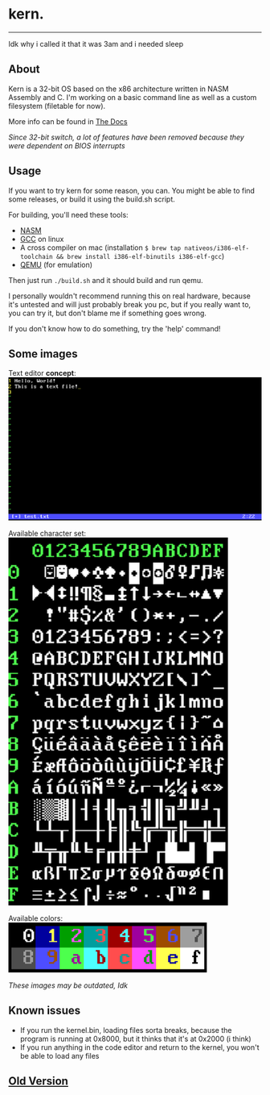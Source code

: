 # kern.
---

Idk why i called it that it was 3am and i needed sleep

## About
Kern is a 32-bit OS based on the x86 architecture written in NASM Assembly and C. 
I'm working on a basic command line as well as a custom filesystem (filetable for now).

More info can be found in [The Docs](./docs/main.md)

_Since 32-bit switch, a lot of features have been removed because they were dependent on BIOS interrupts_

## Usage
If you want to try kern for some reason, you can.
You might be able to find some releases, or build it using the build.sh script.

For building, you'll need these tools:
- [NASM](https://www.nasm.us/)
- [GCC](https://gcc.gnu.org/) on linux
- A cross compiler on mac (installation `$ brew tap nativeos/i386-elf-toolchain && brew install i386-elf-binutils i386-elf-gcc`)
- [QEMU](https://www.qemu.org/) (for emulation)

Then just run `./build.sh` and it should build and run qemu.

I personally wouldn't recommend running this on real hardware, because it's untested and will just probably break you pc, but if you really want to, you can try it, but don't blame me if something goes wrong.

If you don't know how to do something, try the 'help' command!

## Some images

Text editor **concept**: \
![Vim like editor](other/editor.png)

Available character set: \
![IBM VGA 8x16 Character set](other/charset.png)

Available colors: \
![16 VGA Colors](other/colors.png)

_These images may be outdated, Idk_

## Known issues
- If you run the kernel.bin, loading files sorta breaks, because the program is running at 0x8000, but it thinks that it's at 0x2000 (i think)
- If you run anything in the code editor and return to the kernel, you won't be able to load any files

## [Old Version](https://github.com/Tom-on64/old-kern)

